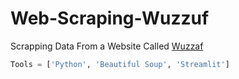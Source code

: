# Web-Scraping-Wuzzuf
Scrapping Data From a Website Called [Wuzzaf](https://wuzzuf.net)
```Python
Tools = ['Python', 'Beautiful Soup', 'Streamlit']
```
